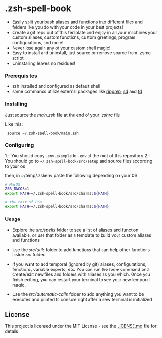 # .zsh-spell-book

- Easily split your bash aliases and functions into different files and folders like you do with your code in your best projects!
- Create a git repo out of this template and enjoy in all your machines your custom aliases, custom functions, custom greetings, program configurations, and more!
- Never lose again any of your custom shell magic!
- Easy to install and uninstall, just source or remove source from .zshrc script
- Uninstalling leaves no residues!

### Prerequisites

- zsh installed and configured as default shell
- some commands utilize external packages like [ripgrep](https://github.com/BurntSushi/ripgrep), [sd](https://github.com/chmln/sd) and [fd](https://github.com/sharkdp/fd)

### Installing

Just source the _main.zsh_ file at the end of your _.zshrc_ file

Like this:

```shell
 source ~/.zsh-spell-book/main.zsh
```

### Configuring

1.- You should copy `.env.example` to `.env` at the root of this repository
2.- You should go to `~/.zsh-spell-book/src/setup` and source files according to your os

then, in ~/temp/.zshenv paste the following depending on your OS

```zsh
# MacOS
ZSB_MACOS=1
export PATH=~/.zsh-spell-book/src/charms:${PATH}

# the rest of OSs
export PATH=~/.zsh-spell-book/src/charms:${PATH}
```

### Usage

- Explore the _src/spells_ folder to see a list of aliases and function available, or use that folder as a template to build your custom aliases and functions

- Use the _src/utils_ folder to add functions that can help other functions inside _src_ folder.

- If you want to add temporal (ignored by git) aliases, configurations, functions, variable exports, etc. You can run the _temp_ command and create/edit new files and folders with aliases as you which. Once you finish editing, you can restart your terminal to see your new temporal magic.

- Use the _src/automatic-calls_ folder to add anything you want to be executed and printed to console right after a new terminal is initialized

## License

This project is licensed under the MIT License - see the [LICENSE.md](LICENSE.md) file for details
